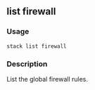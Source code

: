## list firewall

### Usage

`stack list firewall`

### Description


List the global firewall rules.




